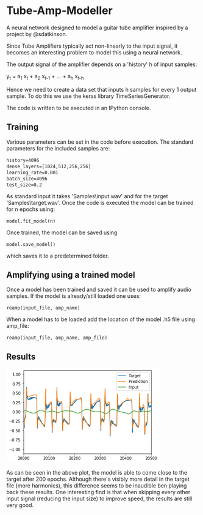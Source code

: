 # Tube-Amp-Modeller
A neural network designed to model a guitar tube amplifier inspired by a project by @sdatkinson.

Since Tube Amplifiers typically act non-linearly to the input signal, it becomes an interesting problem to model this using a neural network.

The output signal of the amplifier depends on a 'history' h of input samples:

y<sub>t</sub> = a<sub>1</sub> x<sub>t</sub> + a<sub>2</sub> x<sub>t-1</sub> + ... + a<sub>h</sub> x<sub>t-h</sub>

Hence we need to create a data set that inputs h samples for every 1 output sample.
To do this we use the keras library TimeSeriesGenerator.

The code is written to be executed in an IPython console.

## Training

Various parameters can be set in the code before execution. The standard parameters for the included samples are:
```
history=4096
dense_layers=[1024,512,256,256]
learning_rate=0.001
batch_size=4096
test_size=0.2
```
As standard input it takes 'Samples\input.wav' and for the target 'Samples\target.wav'. Once the code is executed the model can be trained for n epochs using:
```
model.fit_model(n)
```
Once trained, the model can be saved using
```
model.save_model()
```
which saves it to a predetermined folder.

## Amplifying using a trained model

Once a model has been trained and saved it can be used to amplify audio samples. If the model is already/still loaded one uses:
```
reamp(input_file, amp_name)
```
When a model has to be loaded add the location of the model .h5 file using amp_file:
```
reamp(input_file, amp_name, amp_file)
```

## Results
![ResampleTest](plot.png)

As can be seen in the above plot, the model is able to come close to the target after 200 epochs. Although there's visibly more detail in the target file (more harmonics), this difference seems to be inaudible ben playing back these results. One interesting find is that when skipping every other input signal (reducing the input size) to improve speed, the results are still very good.
